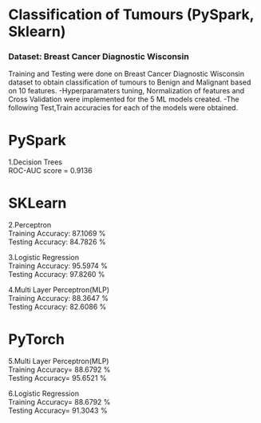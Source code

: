 
# Classification of Tumours (PySpark, Sklearn)

### Dataset: Breast Cancer Diagnostic Wisconsin

Training and Testing were done on Breast Cancer Diagnostic Wisconsin dataset to obtain classification of tumours to Benign and Malignant based on 10 features.
-Hyperparamaters tuning, Normalization of features and Cross Validation were implemented for the 5 ML models created.
-The following Test,Train accuracies for each of the models were obtained.

# PySpark
1.Decision Trees               
ROC-AUC score = 0.9136

# SKLearn
2.Perceptron                            
Training Accuracy: 87.1069 %            
Testing Accuracy: 84.7826 %   

3.Logistic Regression  
Training Accuracy: 95.5974 %            
Testing Accuracy: 97.8260 %

4.Multi Layer Perceptron(MLP)  
Training Accuracy: 88.3647 %            
Testing Accuracy: 82.6086 %


# PyTorch
5.Multi Layer Perceptron(MLP)     
Training Accuracy= 88.6792 %           
Testing Accuracy= 95.6521 % 

6.Logistic Regression    
Training Accuracy= 88.6792 %            
Testing Accuracy= 91.3043 %
